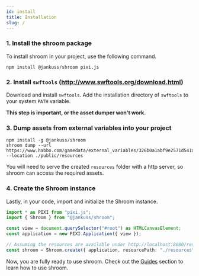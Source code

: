 ```yaml
---
id: install
title: Installation
slug: /
---
```


### 1. Install the shroom package

To install shroom in your project, use the following command.

```
npm install @jankuss/shroom pixi.js
```

### 2. Install `swftools` (http://www.swftools.org/download.html)

Download and install `swftools`. Add the installation directory of `swftools` to your system `PATH` variable.

**This step is important, or the asset dumper won't work.**

### 3. Dump assets from external variables into your project

```
npm install -g @jankuss/shroom
shroom dump --url https://www.habbo.com/gamedata/external_variables/326b0a1abf9e2571d541ac05e6eb3173b83bddea --location ./public/resources
```

You will need to serve the created `resources` folder with a http server, so shroom can access the required assets.

### 4. Create the Shroom instance

Lastly, in your code, import and initialize the Shroom instance.

```ts
import * as PIXI from "pixi.js";
import { Shroom } from "@jankuss/shroom";

const view = document.querySelector("#root") as HTMLCanvasElement;
const application = new PIXI.Application({ view });

// Assuming the resources are available under http://localhost:8080/resources
const shroom = Shroom.create({ application, resourcePath: "./resources" });
```

Now, you are fully ready to use shroom.
Check out the [Guides](create-room.md) section to learn how to use shroom.
